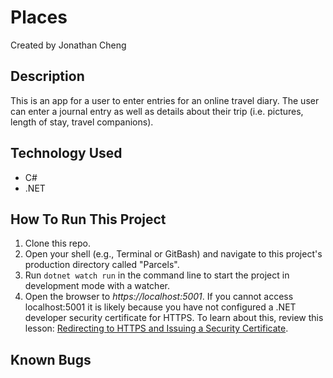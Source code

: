 # Places

Created by Jonathan Cheng

## Description

This is an app for a user to enter entries for an online travel diary. The user can enter a journal entry as well as details about their trip (i.e. pictures, length of stay, travel companions).

## Technology Used

- C#
- .NET

## How To Run This Project

1. Clone this repo.
2. Open your shell (e.g., Terminal or GitBash) and navigate to this project's production directory called "Parcels".
3. Run `dotnet watch run` in the command line to start the project in development mode with a watcher.
4. Open the browser to _https://localhost:5001_. If you cannot access localhost:5001 it is likely because you have not configured a .NET developer security certificate for HTTPS. To learn about this, review this lesson: [Redirecting to HTTPS and Issuing a Security Certificate](https://www.learnhowtoprogram.com/c-and-net/basic-web-applications/redirecting-to-https-and-issuing-a-security-certificate).

## Known Bugs
